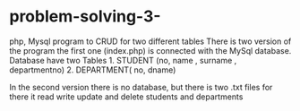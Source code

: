 # problem-solving-3-
php, Mysql program to CRUD for two different tables 
There is two version of the program the first one (index.php) is connected with the MySql database.
Database have two Tables 1. STUDENT  (no, name , surname , departmentno)
                          2. DEPARTMENT( no, dname)
                          
In the second version there is no database, but there is two .txt files
for there it read write update and delete students and departments
